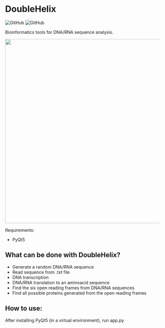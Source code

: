# DoubleHelix
![GitHub](https://img.shields.io/github/license/Jorge-Salmon/DoubleHelix)
![GitHub](https://img.shields.io/badge/Python-3.7.4-green)


Bioinformatics tools for DNA/RNA sequence analysis.
<p align="center">
<img src="https://github.com/Jorge-Salmon/DoubleHelix/blob/master/DH.PNG" width="600">
</p>

Requirements:
- PyQt5 

## What can be done with DoubleHelix?

- Generate a random DNA/RNA sequence
- Read sequence from .txt file
- DNA transcription
- DNA/RNA translation to an aminoacid sequence
- Find the six open reading frames from DNA/RNA sequences
- Find all possible proteins generated from the open reading frames

## How to use:

After installing PyQt5 (in a virtual environment), run app.py
